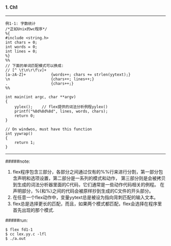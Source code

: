#### 1. Ch1
----

```
例1-1: 字数统计
/*正如Unix的wc程序*/
%{
#include <string.h>
int chars = 0;
int words = 0;
int lines = 0;
%}
%%
// 下面的单词匹配模式可以换成:
// [^ \t\n\r\f\v]+
[a-zA-Z]+			{words++; chars += strlen(yytext);}
\n					{chars++; lines++;}
.					{chars++;}
%%

int main(int argc, char **argv)
{
	yylex();	// flex提供的词法分析例程yylex()
    printf("%8d%8d%8d", lines, words, chars);
    return 0;
}

// On windwos, must have this function
int yywrap()  
{  
    return 1;  
} 

```
----
#####note:
1. flex程序包含三部分，各部分之间通过仅有的%%行来进行分割，第一部分包含声明和选项设置，第二部分是一系列的模式和动作，
第三部分则是会被拷贝到生成的词法分析器里面的C代码，它们通常是一些动作代码相关的例程。
在声明部分，%{和%}之间的代码会被原样抄到生成的C文件的开头部分。
2. 在任意一个flex动作中，变量yytext总是被设为指向背刺匹配的输入文本。
3. flex总是选择更长的匹配，而且，如果两个模式都匹配，flex会选择在程序里首先出现的那个模式.

#####run:
```
$ flex fd1-1
$ cc lex.yy.c -lfl
$ ./a.out
```